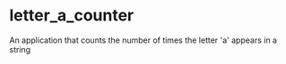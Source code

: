 # letter_a_counter
An application that counts the number of times the letter 'a' appears in a string
